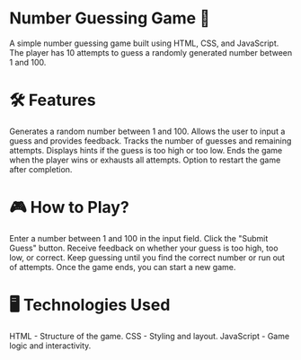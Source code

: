 # Number Guessing Game 🎲
A simple number guessing game built using HTML, CSS, and JavaScript. The player has 10 attempts to guess a randomly generated number between 1 and 100.

# 🛠 Features
Generates a random number between 1 and 100.
Allows the user to input a guess and provides feedback.
Tracks the number of guesses and remaining attempts.
Displays hints if the guess is too high or too low.
Ends the game when the player wins or exhausts all attempts.
Option to restart the game after completion.  

# 🎮 How to Play?
Enter a number between 1 and 100 in the input field.
Click the "Submit Guess" button.
Receive feedback on whether your guess is too high, too low, or correct.
Keep guessing until you find the correct number or run out of attempts.
Once the game ends, you can start a new game.

# 🖥️ Technologies Used
HTML - Structure of the game.
CSS - Styling and layout.
JavaScript - Game logic and interactivity.
